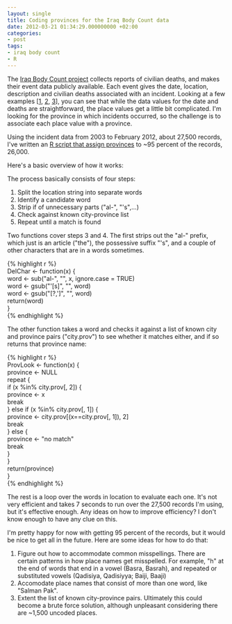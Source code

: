 ```yaml
---
layout: single
title: Coding provinces for the Iraq Body Count data
date: 2012-03-21 01:34:29.000000000 +02:00
categories:
- post
tags:
- iraq body count
- R
---
```


The [Iraq Body Count project](http://www.iraqbodycount.org/) collects reports of civilian deaths, and makes their event data publicly available. Each event gives the date, location, description and civilian deaths associated with an incident. Looking at a few examples [[1](http://www.iraqbodycount.org/database/incidents/k18564), [2](http://www.iraqbodycount.org/database/incidents/k18560), [3](http://www.iraqbodycount.org/database/incidents/k18554)], you can see that while the data values for the date and deaths are straightforward, the place values get a little bit complicated. I'm looking for the province in which incidents occurred, so the challenge is to associate each place value with a province.

Using the incident data from 2003 to February 2012, about 27,500 records, I've written an [R script that assign provinces](https://github.com/andybega/Code_IBC_Province/blob/master/code_province.R) to ~95 percent of the records, 26,000.

Here's a basic overview of how it works:

The process basically consists of four steps:

1.  Split the location string into separate words
2.  Identify a candidate word
3.  Strip if of unnecessary parts ("al-", "'s",...)
4.  Check against known city-province list
5.  Repeat until a match is found

Two functions cover steps 3 and 4\. The first strips out the "al-" prefix, which just is an article ("the"), the possessive suffix "'s", and a couple of other characters that are in a words sometimes.

{% highlight r %}  
DelChar <- function(x) {  
word <- sub("al-", "", x, ignore.case = TRUE)  
word <- gsub("'[s]", "", word)  
word <- gsub("[?,']", "", word)  
return(word)  
}  
{% endhighlight %}

The other function takes a word and checks it against a list of known city and province pairs ("city.prov") to see whether it matches either, and if so returns that province name:

{% highlight r %}  
ProvLook <- function(x) {  
province <- NULL  
repeat {  
if (x %in% city.prov[, 2]) {  
province <- x  
break  
} else if (x %in% city.prov[, 1]) {  
province <- city.prov[(x==city.prov[, 1]), 2]  
break  
} else {  
province <- "no match"  
break  
}  
}  
return(province)  
}  
{% endhighlight %}

The rest is a loop over the words in location to evaluate each one. It's not very efficient and takes 7 seconds to run over the 27,500 records I'm using, but it's effective enough. Any ideas on how to improve efficiency? I don't know enough to have any clue on this.

I'm pretty happy for now with getting 95 percent of the records, but it would be nice to get all in the future. Here are some ideas for how to do that:

1.  Figure out how to accommodate common misspellings. There are certain patterns in how place names get misspelled. For example, "h" at the end of words that end in a vowel (Basra, Basrah), and repeated or substituted vowels (Qadisiya, Qadisiyya; Baiji, Baaji)
2.  Accomodate place names that consist of more than one word, like "Salman Pak".
3.  Extent the list of known city-province pairs. Ultimately this could become a brute force solution, although unpleasant considering there are ~1,500 uncoded places.